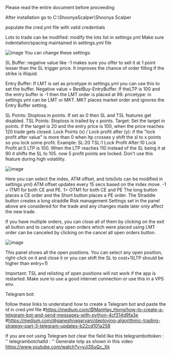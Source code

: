 Please read the entire document before proceeding

After installation go to C:\ShoonyaScalper\Shoonya Scalper

populate the cred.yml file with valid credentials

Lots to trade can be modified:
modify the lots list in settings.yml
Make sure indentation/spacing maintained in settings.yml file

![image](https://user-images.githubusercontent.com/42057975/218642555-5bf8e9f9-c404-4683-a0f0-95153e3a59e5.png)
You can change these settings:

SL Buffer:  negative value like -1 makes sure you offer to sell it at 1 point lesser than the SL trigger price. It improves the chance of order filling if the strike is illiquid.

Entry Buffer: If LMT is set as pricetype in settings.yml  you can use this to set the buffer. Negative value = BestBuy-EntryBuffer. If theLTP is 100 and the entry buffer is -1 then the LMT order is placed at 99.  pricetype: in settings.yml can be LMT or MKT.  MKT places market order and ignores the Entry Buffer setting.

SL Points: Stoploss in points. If set as 0 then SL and TSL features get disabled.
TSL Points:  Stoploss is trailed by x points. 
Target: Set the target in points. if the target is 20 and the entry price is 100, when the price reaches 120 trade gets closed.
Lock Points  (x) / Lock profit after (y): if the "lock profit after value" is more than 0 when ltp crosses y shift the sl to x points so you lock some profit. 
Example:
SL:20
TSL:1
Lock Profit After:10
Lock Profit at:5
LTP is 100. When the LTP reaches 110 instead of the SL being it at 90 it shifts the SL to 105. now 5 profit points are locked. Don't use this feature during high volatility. 

![image](https://user-images.githubusercontent.com/42057975/218644556-1f8a9c87-08e7-4207-b5ae-35b84507ff9b.png)

Here you can select the index, ATM offset, and lots(lots can be modified in settings.yml)
ATM offset updates every 15 secs based on the index move. -1 = ITM1 for both CE and PE. 1= OTM1 for both CE and PE
The long button places a CE order and the Short button places a PE order. The Straddle button creates a long straddle
Risk management Settings set in the panel above are considered for the trade and any changes made later only affect the new trade.

If you have multiple orders, you can close all of them by clicking on the exit all button and to cancel any open orders which were placed using LMT order can be canceled by clicking on the cancel all open orders button.

![image](https://user-images.githubusercontent.com/42057975/218645280-8e15fd1f-9136-4548-a439-52d576001ba2.png)

This panel shows all the open positions. You can select any open position, right-click on it and close it or you can shift the SL to cost+1(LTP should be higher than entry+1)

Important: 
TSL and relisting of open positions will not work if the app is restarted. 
Make sure to use a good internet connection or use this in a VPS env.

Telegram bot:

follow these links to understand how to create a Telegram bot and paste the id in cred.yml file
#https://medium.com/@ManHay_Hong/how-to-create-a-telegram-bot-and-send-messages-with-python-4cf314d9fa3e
#https://medium.com/@ganeshnagarvani/deploying-algorithmic-trading-strategy-part-3-telegram-updates-b22cd101a258

If you are not using Telegram bot clear the field like this
telegrambottoken : ''
telegrambotchatId : ''
Generate totp as shown in this video
https://www.youtube.com/watch?v=yJi3SuQc_Xk
